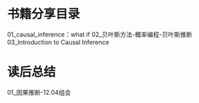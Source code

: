 # 书籍分享目录
01_causal_inference：what if
02_贝叶斯方法-概率编程-贝叶斯推断
03_Introduction to Causal Inference


# 读后总结
01_因果推断-12.04组会
